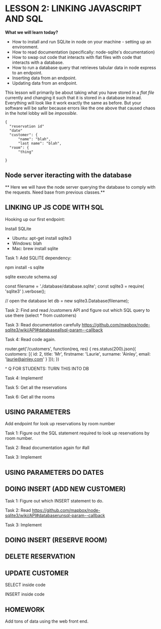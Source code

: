 # LESSON 2: LINKING JAVASCRIPT AND SQL

**What we will learn today?**

* How to install and run SQLite in node on your machine - setting up an environment.
* How to read documentation (specifically: node-sqlite's documentation)
* How to swap out code that interacts with flat files with code that interacts with a database.
* How to run a database query that retrieves tabular data in node express to an endpoint.
* Inserting data from an endpoint.
* Updating data from an endpoint.

This lesson will primarily be about taking what you have stored in a *flat file* currently and changing it such that it is stored in a database instead. Everything will look like it work exactly the same as before. But your software will be safer because errors like the one above that caused chaos in the hotel lobby will be *impossible*.

```
{
  "reservation id"
  "date"
  "customer": {
      "name": "blah",
      "last name": "blah",
  "room": {
      "thing"

}
```

## Node server iteracting with the database
** Here we will have the node server querying the database to comply with the requests. Need base from previous classes.**

## LINKING UP JS CODE WITH SQL

Hooking up our first endpoint:

Install SQLite

* Ubuntu: apt-get install sqlite3
* Windows: blah
* Mac: brew install sqlite

Task 1: Add SQLITE dependency:

npm install -s sqlite

sqlite execute schema.sql

const filename = './database/database.sqlite';
const sqlite3    = require( 'sqlite3' ).verbose();

// open the database
let db = new sqlite3.Database(filename);


Task 2: Find and read /customers API and figure out which SQL query to use there (select * from customers)

Task 3: Read documentation carefully https://github.com/mapbox/node-sqlite3/wiki/API#databaseallsql-param--callback

Task 4: Read code again.

router.get('/customers', function(req, res) {
   res.status(200).json({
     customers: [{
       id: 2,
       title: 'Mr',
       firstname: 'Laurie',
       surname: 'Ainley',
       email: 'laurie@ainley.com'
     }
   ]});
})


^ Q FOR STUDENTS: TURN THIS INTO DB

Task 4: Implement!

Task 5: Get all the reservations

Task 6: Get all the rooms

## USING PARAMETERS

Add endpoint for look up reservations by room number

Task 1: Figure out the SQL statement required to look up reservations by room number.

Task 2: Read documentation again for #all 

Task 3: Implement

## USING PARAMETERS DO DATES

## DOING INSERT (ADD NEW CUSTOMER)

Task 1: Figure out which INSERT statement to do.

Task 2: Read https://github.com/mapbox/node-sqlite3/wiki/API#databaserunsql-param--callback

Task 3: Implement

## DOING INSERT (RESERVE ROOM)

## DELETE RESERVATION

## UPDATE CUSTOMER


SELECT inside code

INSERT inside code


HOMEWORK
--------

Add tons of data using the web front end.
